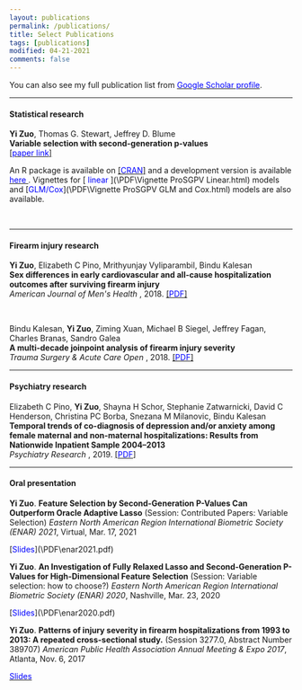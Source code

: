 ```yaml
---
layout: publications
permalink: /publications/
title: Select Publications
tags: [publications]
modified: 04-21-2021
comments: false
---
```



<p>
You can also see my full publication list from <a href="https://scholar.google.com/citations?user=3djXdpYAAAAJ&hl=en" target="_blank"><span style="color:blue;">Google Scholar profile</span></a>.
</p>

---
#### Statistical research

<p>
<b>Yi Zuo</b>, Thomas G. Stewart, Jeffrey D. Blume
<br><b>Variable selection with second-generation p-values</b><br>
<a href="https://www.tandfonline.com/doi/full/10.1080/00031305.2021.1946150">[<span style="color:blue;">paper link</span>]</a> 
</p>

An R package is available on <a href="https://cran.r-project.org/package=ProSGPV">[<span style="color:blue;">CRAN</span>]</a> and a development version is available [<span style="color:blue;"> here </span>](https://github.com/zuoyi93/ProSGPV). Vignettes for [<span style="color:blue;"> linear </span>](\PDF\Vignette ProSGPV Linear.html) models and [<span style="color:blue;">GLM/Cox</span>](\PDF\Vignette ProSGPV GLM and Cox.html) models are also available. 

<br>

---
#### Firearm injury research


<p>
<b>Yi Zuo</b>, Elizabeth C Pino, Mrithyunjay Vyliparambil, Bindu Kalesan
<br><b>Sex differences in early cardiovascular and all-cause hospitalization outcomes after surviving firearm injury</b><br>
<i>American Journal of Men's Health</i> , 2018. <a href="https://journals.sagepub.com/doi/full/10.1177/1557988318761989">[<span style="color:blue;">PDF</span>]</a> 
</p>
<br>

<p>
Bindu Kalesan, <b>Yi Zuo</b>, Ziming Xuan, Michael B Siegel, Jeffrey Fagan, Charles Branas, Sandro Galea
<br><b>A multi-decade joinpoint analysis of firearm injury severity</b><br>
<i>Trauma Surgery & Acute Care Open</i> , 2018. <a href="https://tsaco.bmj.com/content/3/1/e000139?cpetoc=&utm_source=trendmd&utm_medium=cpc&utm_campaign=tsaco&utm_content=americas&utm_term=1-B">[<span style="color:blue;">PDF</span>]</a> 
</p>


---
#### Psychiatry research

<p>
Elizabeth C Pino, <b>Yi Zuo</b>, Shayna H Schor, Stephanie Zatwarnicki, David C Henderson, Christina PC Borba, Snezana M Milanovic, Bindu Kalesan  
<br><b>Temporal trends of co-diagnosis of depression and/or anxiety among female maternal and non-maternal hospitalizations: Results from Nationwide Inpatient Sample 2004–2013</b><br>
<i>Psychiatry Research</i> , 2019. <a href="https://www.sciencedirect.com/science/article/abs/pii/S0165178118307923">[<span style="color:blue;">PDF</span>]</a> 

</p>

---
#### Oral presentation

<p>
<b>Yi Zuo</b>. <b> 
Feature Selection by Second-Generation P-Values Can Outperform Oracle Adaptive Lasso</b> (Session: Contributed Papers: Variable Selection) <i>Eastern North American Region International Biometric Society (ENAR) 2021</i>, Virtual, Mar. 17, 2021  
</p>
[<span style="color:blue;">Slides</span>](\PDF\enar2021.pdf) 

<br>

<p>
<b>Yi Zuo</b>. <b> 
An Investigation of Fully Relaxed Lasso and Second-Generation P-Values for High-Dimensional Feature Selection</b> (Session: Variable selection: how to choose?) <i>Eastern North American Region International Biometric Society (ENAR) 2020</i>, Nashville, Mar. 23, 2020  
</p>
[<span style="color:blue;">Slides</span>](\PDF\enar2020.pdf) 

<br>

<p>
<b>Yi Zuo</b>. <b>Patterns of injury severity in firearm hospitalizations from 1993 to 2013: A repeated cross-sectional study.</b> (Session 3277.0, Abstract Number 389707) <i>American Public Health Association Annual Meeting & Expo 2017</i>, Atlanta, Nov. 6, 2017
</p>

[<span style="color:blue;">Slides</span>](\PDF\apha.pptx) 


